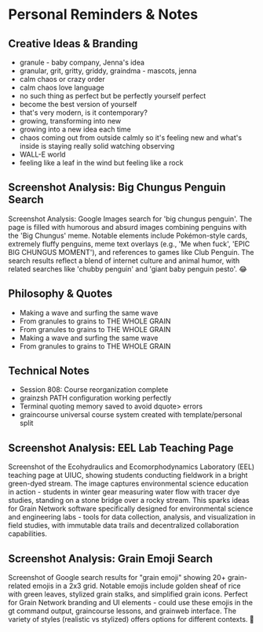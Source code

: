 # Personal Reminders & Notes

## Creative Ideas & Branding
- granule - baby company, Jenna's idea
- granular, grit, gritty, griddy, graindma - mascots, jenna
- calm chaos or crazy order
- calm chaos love language
- no such thing as perfect but be perfectly yourself perfect
- become the best version of yourself
- that's very modern, is it contemporary?
- growing, transforming into new
- growing into a new idea each time
- chaos coming out from outside calmly so it's feeling new and what's inside is staying really solid watching observing
- WALL-E world
- feeling like a leaf in the wind but feeling like a rock

## Screenshot Analysis: Big Chungus Penguin Search
Screenshot Analysis: Google Images search for 'big chungus penguin'. The page is filled with humorous and absurd images combining penguins with the 'Big Chungus' meme. Notable elements include Pokémon-style cards, extremely fluffy penguins, meme text overlays (e.g., 'Me when fuck', 'EPIC BIG CHUNGUS MOMENT'), and references to games like Club Penguin. The search results reflect a blend of internet culture and animal humor, with related searches like 'chubby penguin' and 'giant baby penguin pesto'. 😂

## Philosophy & Quotes
- Making a wave and surfing the same wave
- From granules to grains to THE WHOLE GRAIN
- From granules to grains to THE WHOLE GRAIN
- Making a wave and surfing the same wave
- From granules to grains to THE WHOLE GRAIN

## Technical Notes
- Session 808: Course reorganization complete
- grainzsh PATH configuration working perfectly
- Terminal quoting memory saved to avoid dquote> errors
- graincourse universal course system created with template/personal split

## Screenshot Analysis: EEL Lab Teaching Page
Screenshot of the Ecohydraulics and Ecomorphodynamics Laboratory (EEL) teaching page at UIUC, showing students conducting fieldwork in a bright green-dyed stream. The image captures environmental science education in action - students in winter gear measuring water flow with tracer dye studies, standing on a stone bridge over a rocky stream. This sparks ideas for Grain Network software specifically designed for environmental science and engineering labs - tools for data collection, analysis, and visualization in field studies, with immutable data trails and decentralized collaboration capabilities.

## Screenshot Analysis: Grain Emoji Search
Screenshot of Google search results for "grain emoji" showing 20+ grain-related emojis in a 2x3 grid. Notable emojis include golden sheaf of rice with green leaves, stylized grain stalks, and simplified grain icons. Perfect for Grain Network branding and UI elements - could use these emojis in the gt command output, graincourse lessons, and grainweb interface. The variety of styles (realistic vs stylized) offers options for different contexts. 🌾